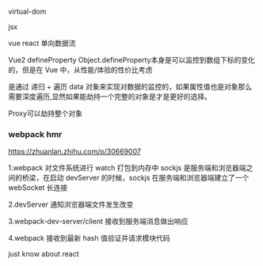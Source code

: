  virtual-dom

 jsx 


vue react 单向数据流

Vue2 defineProperty 
Object.defineProperty本身是可以监控到数组下标的变化的，但是在 Vue 中，从性能/体验的性价比考虑

是通过 递归 + 遍历 data 对象来实现对数据的监控的，如果属性值也是对象那么需要深度遍历,显然如果能劫持一个完整的对象是才是更好的选择。

Proxy可以劫持整个对象


### webpack hmr

https://zhuanlan.zhihu.com/p/30669007

1.webpack 对文件系统进行 watch 打包到内存中
sockjs 是服务端和浏览器端之间的桥梁，在启动 devServer 的时候，sockjs 在服务端和浏览器端建立了一个 webSocket 长连接

2.devServer 通知浏览器端文件发生改变

3.webpack-dev-server/client 接收到服务端消息做出响应

4.webpack 接收到最新 hash 值验证并请求模块代码


just know about react
